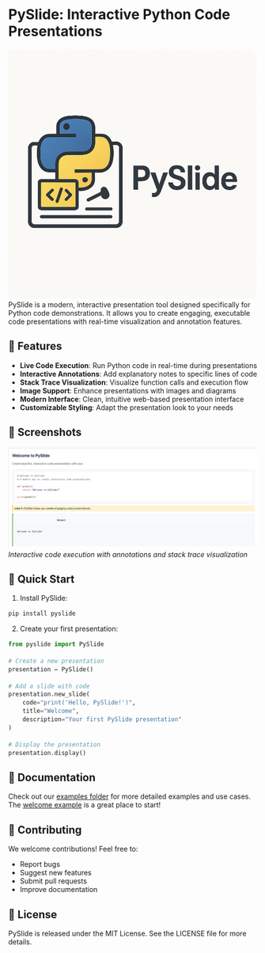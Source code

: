 # PySlide: Interactive Python Code Presentations
![PySlide Interface](https://raw.githubusercontent.com/JingwenGu0829/PySlide/main/examples/welcome/example.png)
PySlide is a modern, interactive presentation tool designed specifically for Python code demonstrations. It allows you to create engaging, executable code presentations with real-time visualization and annotation features.

## 🌟 Features

- **Live Code Execution**: Run Python code in real-time during presentations
- **Interactive Annotations**: Add explanatory notes to specific lines of code
- **Stack Trace Visualization**: Visualize function calls and execution flow
- **Image Support**: Enhance presentations with images and diagrams
- **Modern Interface**: Clean, intuitive web-based presentation interface
- **Customizable Styling**: Adapt the presentation look to your needs

## 📸 Screenshots

![Code Visualization](https://raw.githubusercontent.com/JingwenGu0829/PySlide/main/examples/welcome/example2.png)
*Interactive code execution with annotations and stack trace visualization*

## 🚀 Quick Start

1. Install PySlide:
```bash
pip install pyslide
```

2. Create your first presentation:
```python
from pyslide import PySlide

# Create a new presentation
presentation = PySlide()

# Add a slide with code
presentation.new_slide(
    code="print('Hello, PySlide!')",
    title="Welcome",
    description="Your first PySlide presentation"
)

# Display the presentation
presentation.display()
```

## 📖 Documentation

Check out our [examples folder](examples/) for more detailed examples and use cases. The [welcome example](examples/welcome/introduction.py) is a great place to start!

## 🤝 Contributing

We welcome contributions! Feel free to:
- Report bugs
- Suggest new features
- Submit pull requests
- Improve documentation

## 📄 License

PySlide is released under the MIT License. See the LICENSE file for more details. 